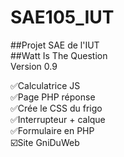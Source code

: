 # SAE105_IUT
##Projet SAE de l'IUT  
##Watt Is The Question  
Version 0.9  

✅Calculatrice JS  
✅Page PHP réponse  
✅Crée le CSS du frigo  
✅Interrupteur + calque  
✅Formulaire en PHP  
☑️Site GniDuWeb  
